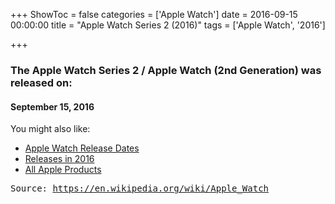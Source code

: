 +++
ShowToc = false
categories = ['Apple Watch']
date = 2016-09-15 00:00:00
title = "Apple Watch Series 2 (2016)"
tags = ['Apple Watch', '2016']

+++

### The Apple Watch Series 2 / Apple Watch (2nd Generation) was released on: 
#### September 15, 2016


<!--more-->


    
You might also like:

- [Apple Watch Release Dates](https://AppleReleaseDate.com/categories/apple-watch/)
- [Releases in 2016](https://AppleReleaseDate.com/tags/2016/)
- [All Apple Products](https://AppleReleaseDate.com/categories/)



<kbd> Source: https://en.wikipedia.org/wiki/Apple_Watch</kbd>


